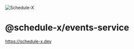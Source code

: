 ![Schedule-X](https://schedule-x.s3.eu-west-1.amazonaws.com/schedule-x-logo.png)

# @schedule-x/events-service

https://schedule-x.dev
